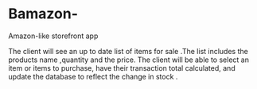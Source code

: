 # Bamazon-
Amazon-like storefront app 


The client will see an up to date list of items for sale .The list includes the products name ,quantity and the price.
The client will be able to select an item or items to purchase, have their transaction total calculated,
and update the database to reflect the change in stock .
